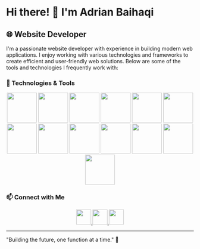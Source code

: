 # Hi there! 👋 I'm Adrian Baihaqi

## 🌐 Website Developer

I'm a passionate website developer with experience in building modern web applications. I enjoy working with various technologies and frameworks to create efficient and user-friendly web solutions. Below are some of the tools and technologies I frequently work with:

### 🚀 Technologies & Tools

<p align="center">
  <img src="https://img.shields.io/badge/mysql-4479A1.svg?style=for-the-badge&logo=mysql&logoColor=white" height="80"/>
  <img src="https://img.shields.io/badge/django-%23092E20.svg?style=for-the-badge&logo=django&logoColor=white" height="80">
  <img src="https://img.shields.io/badge/express.js-%23404d59.svg?style=for-the-badge&logo=express&logoColor=%2361DAFB" height="80">
  <img src="https://img.shields.io/badge/node.js-6DA55F?style=for-the-badge&logo=node.js&logoColor=white" height="80">
  <img src="https://img.shields.io/badge/laravel-%23FF2D20.svg?style=for-the-badge&logo=laravel&logoColor=white" height="80">
  <img src="https://img.shields.io/badge/NetBeansIDE-1B6AC6.svg?style=for-the-badge&logo=apache-netbeans-ide&logoColor=white" height="80">
  <img src="https://img.shields.io/badge/Visual%20Studio%20Code-0078d7.svg?style=for-the-badge&logo=visual-studio-code&logoColor=white" height="80">
  <img src="https://img.shields.io/badge/html5-%23E34F26.svg?style=for-the-badge&logo=html5&logoColor=white" height="80">
  <img src="https://img.shields.io/badge/java-%23ED8B00.svg?style=for-the-badge&logo=openjdk&logoColor=white" height="80">
  <img src="https://img.shields.io/badge/javascript-%23323330.svg?style=for-the-badge&logo=javascript&logoColor=%23F7DF1E" height="80">
  <img src="https://img.shields.io/badge/python-3670A0?style=for-the-badge&logo=python&logoColor=ffdd54" height="80">
  <img src="https://img.shields.io/badge/php-%23777BB4.svg?style=for-the-badge&logo=php&logoColor=white" height="80">
  <img src="https://img.shields.io/badge/Windows-0078D6?style=for-the-badge&logo=windows&logoColor=white" height="80">
</p>

### 📫 Connect with Me

<p align="center">
  <a href="https://www.linkedin.com/in/adrianbaihaqi/" target="_blank">
    <img src="https://img.shields.io/badge/LinkedIn-%230077B5.svg?style=for-the-badge&logo=linkedin&logoColor=white" height="40">
  </a>
  <a href="https://www.instagram.com/adrian_portofolio/" target="_blank">
    <img src="https://img.shields.io/badge/Instagram-E4405F?style=for-the-badge&logo=instagram&logoColor=white" height="40">
  </a>
  <a href="https://krncw5936.github.io/porto2/" target="_blank">
    <img src="https://img.shields.io/badge/Website-%2312100E.svg?style=for-the-badge&logo=web&logoColor=white" height="40">
  </a>
</p>

---

"Building the future, one function at a time." 🌟
